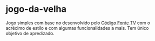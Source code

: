 # jogo-da-velha

Jogo simples com base no desenvolvido pelo [Código Fonte TV](https://www.youtube.com/watch?v=M258B1b_pMs&t=1239s) com o acrécimo de estilo e com algumas funcionalidades a mais. Tem único objetivo de apredizado.
